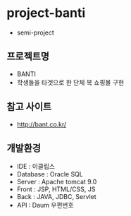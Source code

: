 # project-banti
- semi-project

## 프로젝트명
- BANTI
- 학생들을 타겟으로 한 단체 복 쇼핑몰 구현

## 참고 사이트
- http://bant.co.kr/

## 개발환경
- IDE : 이클립스
- Database : Oracle SQL
- Server : Apache tomcat 9.0
- Front : JSP, HTML/CSS, JS
- Back : JAVA, JDBC, Servlet
- API : Daum 우편번호

